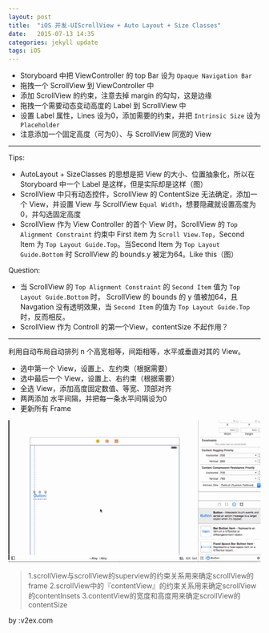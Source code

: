 ```yaml
---
layout: post
title:  "iOS 开发-UIScrollView + Auto Layout + Size Classes"
date:   2015-07-13 14:35
categories: jekyll update
tags: iOS
---
```


* Storyboard 中把 ViewController 的 top Bar 设为 `Opaque Navigation Bar`
* 拖拽一个 ScrollView 到 ViewController 中
* 添加 ScrollView 的约束，注意去掉 margin 的勾勾，这是边缘
* 拖拽一个需要动态变动高度的 Label 到 ScrollView 中
* 设置 Label 属性，Lines 设为0，添加需要的约束，并把 `Intrinsic Size` 设为 `Placeholder`
* 注意添加一个固定高度（可为0）、与 ScrollView 同宽的 View

-------------------------------

Tips:

* AutoLayout + SizeClasses 的思想是把 View 的大小、位置抽象化，所以在 Storyboard 中一个 Label 是这样，但是实际却是这样（图）
* ScrollView 中只有动态控件，ScrollView 的 ContentSize 无法确定，添加一个 View，并设置 View 与 ScrollView `Equal Width`，想要隐藏就设置高度为0，并勾选固定高度
* ScrollView 作为 View Controller 的首个 View 时，ScrollView 的 `Top Alignment Constraint` 约束中 First item 为 `Scroll View.Top`，Second Item 为 `Top Layout Guide.Top`。当Second Item 为 `Top Layout Guide.Bottom` 时 ScrollView 的 bounds.y 被定为64。Like this（图）

Question:

* 当 ScrollView 的 `Top Alignment Constraint` 的 `Second Item` 值为 `Top Layout Guide.Bottom` 时， ScrollView 的 bounds 的 y 值被加64，且 Navgation 没有透明效果，当 `Second Item` 的值为 `Top Layout Guide.Top` 时，反而相反。
* ScrollView 作为 Controll 的第一个View，contentSize 不起作用？

-----------------

利用自动布局自动排列 n 个高宽相等，间距相等，水平或垂直对其的 View。

* 选中第一个 View，设置上、左约束（根据需要）
* 选中最后一个 View，设置上、右约束（根据需要）
* 全选 View，添加高度固定数值、等宽、顶部对齐
* 两两添加 水平间隔，并把每一条水平间隔设为0
* 更新所有 Frame

![Gif](/assets/AutoLayout三等分.gif)


> 1.scrollView与scrollView的superview的约束关系用来确定scrollView的frame 
> 2.scrollView中的『contentView』的约束关系用来确定scrollView的contentInsets 
> 3.contentView的宽度和高度用来确定scrollView的contentSize

by :v2ex.com